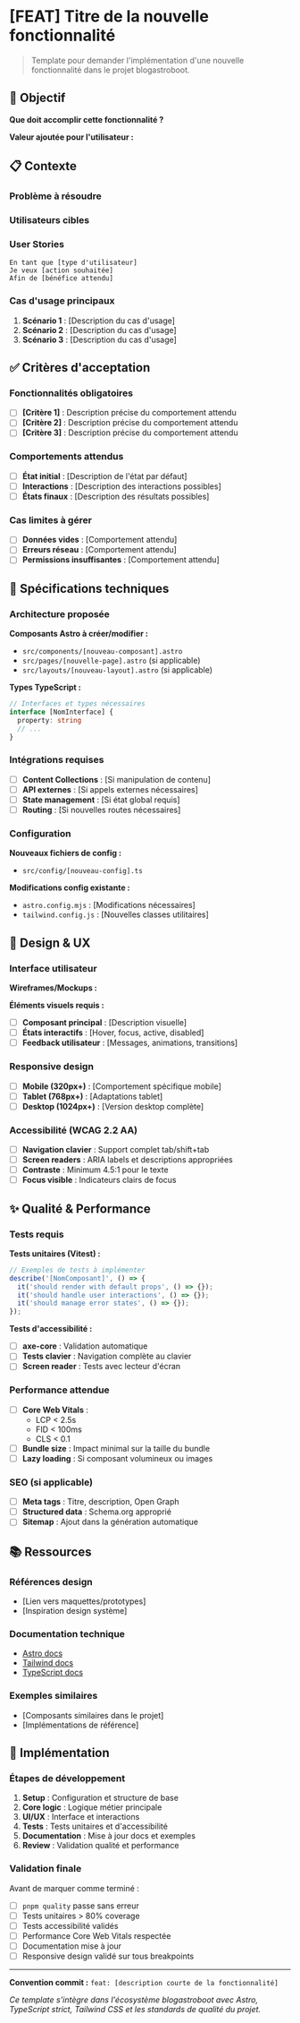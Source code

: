 # [FEAT] Titre de la nouvelle fonctionnalité

> Template pour demander l'implémentation d'une nouvelle fonctionnalité dans le projet blogastroboot.

## 🎯 Objectif

**Que doit accomplir cette fonctionnalité ?**

<!-- Décrivez clairement l'objectif principal en 1-2 phrases -->

**Valeur ajoutée pour l'utilisateur :**

<!-- Expliquez en quoi cette fonctionnalité améliore l'expérience utilisateur -->

## 📋 Contexte

### Problème à résoudre

<!-- Décrivez le problème ou le besoin qui justifie cette fonctionnalité -->

### Utilisateurs cibles

<!-- Qui va utiliser cette fonctionnalité ? (visiteurs, administrateurs, développeurs) -->

### User Stories

```
En tant que [type d'utilisateur]
Je veux [action souhaitée]
Afin de [bénéfice attendu]
```

### Cas d'usage principaux

1. **Scénario 1** : [Description du cas d'usage]
2. **Scénario 2** : [Description du cas d'usage]
3. **Scénario 3** : [Description du cas d'usage]

## ✅ Critères d'acceptation

### Fonctionnalités obligatoires

- [ ] **[Critère 1]** : Description précise du comportement attendu
- [ ] **[Critère 2]** : Description précise du comportement attendu
- [ ] **[Critère 3]** : Description précise du comportement attendu

### Comportements attendus

- [ ] **État initial** : [Description de l'état par défaut]
- [ ] **Interactions** : [Description des interactions possibles]
- [ ] **États finaux** : [Description des résultats possibles]

### Cas limites à gérer

- [ ] **Données vides** : [Comportement attendu]
- [ ] **Erreurs réseau** : [Comportement attendu]
- [ ] **Permissions insuffisantes** : [Comportement attendu]

## 🔧 Spécifications techniques

### Architecture proposée

**Composants Astro à créer/modifier :**

- `src/components/[nouveau-composant].astro`
- `src/pages/[nouvelle-page].astro` (si applicable)
- `src/layouts/[nouveau-layout].astro` (si applicable)

**Types TypeScript :**

```typescript
// Interfaces et types nécessaires
interface [NomInterface] {
  property: string
  // ...
}
```

### Intégrations requises

- [ ] **Content Collections** : [Si manipulation de contenu]
- [ ] **API externes** : [Si appels externes nécessaires]
- [ ] **State management** : [Si état global requis]
- [ ] **Routing** : [Si nouvelles routes nécessaires]

### Configuration

**Nouveaux fichiers de config :**

- `src/config/[nouveau-config].ts`

**Modifications config existante :**

- `astro.config.mjs` : [Modifications nécessaires]
- `tailwind.config.js` : [Nouvelles classes utilitaires]

## 🎨 Design & UX

### Interface utilisateur

**Wireframes/Mockups :**

<!-- Ajoutez des liens vers des maquettes ou décrivez l'interface -->

**Éléments visuels requis :**

- [ ] **Composant principal** : [Description visuelle]
- [ ] **États interactifs** : [Hover, focus, active, disabled]
- [ ] **Feedback utilisateur** : [Messages, animations, transitions]

### Responsive design

- [ ] **Mobile (320px+)** : [Comportement spécifique mobile]
- [ ] **Tablet (768px+)** : [Adaptations tablet]
- [ ] **Desktop (1024px+)** : [Version desktop complète]

### Accessibilité (WCAG 2.2 AA)

- [ ] **Navigation clavier** : Support complet tab/shift+tab
- [ ] **Screen readers** : ARIA labels et descriptions appropriées
- [ ] **Contraste** : Minimum 4.5:1 pour le texte
- [ ] **Focus visible** : Indicateurs clairs de focus

## ✨ Qualité & Performance

### Tests requis

**Tests unitaires (Vitest) :**

```typescript
// Exemples de tests à implémenter
describe('[NomComposant]', () => {
  it('should render with default props', () => {});
  it('should handle user interactions', () => {});
  it('should manage error states', () => {});
});
```

**Tests d'accessibilité :**

- [ ] **axe-core** : Validation automatique
- [ ] **Tests clavier** : Navigation complète au clavier
- [ ] **Screen reader** : Tests avec lecteur d'écran

### Performance attendue

- [ ] **Core Web Vitals** :
  - LCP < 2.5s
  - FID < 100ms
  - CLS < 0.1
- [ ] **Bundle size** : Impact minimal sur la taille du bundle
- [ ] **Lazy loading** : Si composant volumineux ou images

### SEO (si applicable)

- [ ] **Meta tags** : Titre, description, Open Graph
- [ ] **Structured data** : Schema.org approprié
- [ ] **Sitemap** : Ajout dans la génération automatique

## 📚 Ressources

### Références design

- [Lien vers maquettes/prototypes]
- [Inspiration design système]

### Documentation technique

- [Astro docs](https://docs.astro.build)
- [Tailwind docs](https://tailwindcss.com/docs)
- [TypeScript docs](https://www.typescriptlang.org/docs)

### Exemples similaires

- [Composants similaires dans le projet]
- [Implémentations de référence]

## 🚀 Implémentation

### Étapes de développement

1. **Setup** : Configuration et structure de base
2. **Core logic** : Logique métier principale
3. **UI/UX** : Interface et interactions
4. **Tests** : Tests unitaires et d'accessibilité
5. **Documentation** : Mise à jour docs et exemples
6. **Review** : Validation qualité et performance

### Validation finale

Avant de marquer comme terminé :

- [ ] `pnpm quality` passe sans erreur
- [ ] Tests unitaires > 80% coverage
- [ ] Tests accessibilité validés
- [ ] Performance Core Web Vitals respectée
- [ ] Documentation mise à jour
- [ ] Responsive design validé sur tous breakpoints

---

**Convention commit :** `feat: [description courte de la fonctionnalité]`

_Ce template s'intègre dans l'écosystème blogastroboot avec Astro, TypeScript strict, Tailwind CSS et les standards de qualité du projet._
